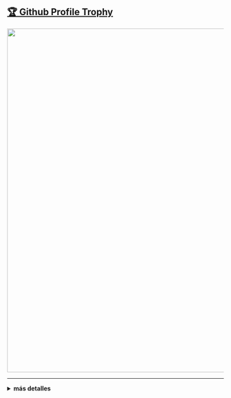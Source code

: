 <a href="https://github.com/Luamcho/github-profile-trophy"><h2>🏆 Github Profile Trophy</h2></a>
<a href="https://github.com/Luamcho/github-profile-trophy">
  <img width=800 src="https://github-profile-trophy.vercel.app/?username=Luamcho&column=8&theme=gruvbox&no-frame=true"/>
</a>

---

<details>
<summary><b>más detalles</b></summary>
  
<h1>Populares</h1>

[![LEL](https://github-readme-stats.vercel.app/api/pin/?username=Luamcho&repo=LEL-discord-bot&theme=monokai)](https://github.com/Luamcho/LEL-discord-bot)

[![lazyhub](https://github-readme-stats.vercel.app/api/pin/?username=Luamcho&repo=google-telegram-bot&theme=monokai)](https://github.com/Luamcho/google-telegram-bot)

[![lazyhub](https://github-readme-stats.vercel.app/api/pin/?username=Luamcho&repo=Luamcho.github.io&theme=monokai)](https://github.com/Luamcho/google-telegram-bot)

</details>


